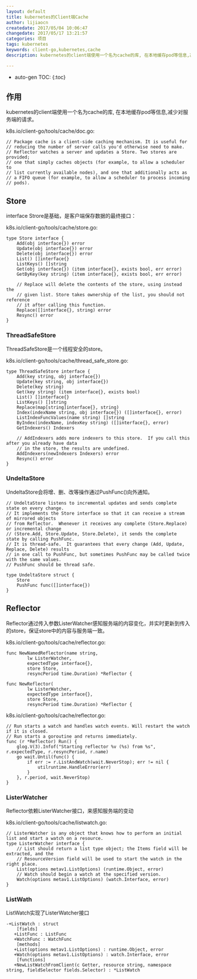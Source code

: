 ```yaml
---
layout: default
title: kubernetes的Client端Cache
author: lijiaocn
createdate: 2017/05/04 10:06:47
changedate: 2017/05/17 13:21:57
categories: 项目
tags: kubernetes
keywords: client-go,kubernetes,cache
description: kubernetes的client端使用一个名为cache的库, 在本地缓存pod等信息,减少对服务端的请求。

---
```


* auto-gen TOC:
{:toc}

## 作用

kubernetes的client端使用一个名为cache的库, 在本地缓存pod等信息,减少对服务端的请求。

k8s.io/client-go/tools/cache/doc.go:

	// Package cache is a client-side caching mechanism. It is useful for
	// reducing the number of server calls you'd otherwise need to make.
	// Reflector watches a server and updates a Store. Two stores are provided;
	// one that simply caches objects (for example, to allow a scheduler to
	// list currently available nodes), and one that additionally acts as
	// a FIFO queue (for example, to allow a scheduler to process incoming
	// pods).

## Store

interface Strore是基础，是客户端保存数据的最终接口：

k8s.io/client-go/tools/cache/store.go:

	type Store interface {
		Add(obj interface{}) error
		Update(obj interface{}) error
		Delete(obj interface{}) error
		List() []interface{}
		ListKeys() []string
		Get(obj interface{}) (item interface{}, exists bool, err error)
		GetByKey(key string) (item interface{}, exists bool, err error)

		// Replace will delete the contents of the store, using instead the
		// given list. Store takes ownership of the list, you should not reference
		// it after calling this function.
		Replace([]interface{}, string) error
		Resync() error
	}

### ThreadSafeStore 

ThreadSafeStore是一个线程安全的store。

k8s.io/client-go/tools/cache/thread_safe_store.go:

	type ThreadSafeStore interface {
		Add(key string, obj interface{})
		Update(key string, obj interface{})
		Delete(key string)
		Get(key string) (item interface{}, exists bool)
		List() []interface{}
		ListKeys() []string
		Replace(map[string]interface{}, string)
		Index(indexName string, obj interface{}) ([]interface{}, error)
		ListIndexFuncValues(name string) []string
		ByIndex(indexName, indexKey string) ([]interface{}, error)
		GetIndexers() Indexers

		// AddIndexers adds more indexers to this store.  If you call this after you already have data
		// in the store, the results are undefined.
		AddIndexers(newIndexers Indexers) error
		Resync() error
	}

### UndeltaStore

UndeltaStore会将增、删、改等操作通过PushFunc()向外通知。

	// UndeltaStore listens to incremental updates and sends complete state on every change.
	// It implements the Store interface so that it can receive a stream of mirrored objects
	// from Reflector.  Whenever it receives any complete (Store.Replace) or incremental change
	// (Store.Add, Store.Update, Store.Delete), it sends the complete state by calling PushFunc.
	// It is thread-safe.  It guarantees that every change (Add, Update, Replace, Delete) results
	// in one call to PushFunc, but sometimes PushFunc may be called twice with the same values.
	// PushFunc should be thread safe.
	
	type UndeltaStore struct {
		Store
		PushFunc func([]interface{})
	}

## Reflector

Reflector通过传入参数ListerWatcher感知服务端的内容变化，并实时更新到传入的store，保证store中的内容与服务端一致。

k8s.io/client-go/tools/cache/reflector.go:

	func NewNamedReflector(name string, 
			lw ListerWatcher, 
			expectedType interface{}, 
			store Store, 
			resyncPeriod time.Duration) *Reflector {

	func NewReflector(
			lw ListerWatcher, 
			expectedType interface{}, 
			store Store, 
			resyncPeriod time.Duration) *Reflector {

k8s.io/client-go/tools/cache/reflector.go:

	// Run starts a watch and handles watch events. Will restart the watch if it is closed.
	// Run starts a goroutine and returns immediately.
	func (r *Reflector) Run() {
		glog.V(3).Infof("Starting reflector %v (%s) from %s", r.expectedType, r.resyncPeriod, r.name)
		go wait.Until(func() {
			if err := r.ListAndWatch(wait.NeverStop); err != nil {
				utilruntime.HandleError(err)
			}
		}, r.period, wait.NeverStop)
	}

### ListerWatcher

Reflector依赖ListerWatcher接口，来感知服务端的变动

k8s.io/client-go/tools/cache/listwatch.go:

	// ListerWatcher is any object that knows how to perform an initial list and start a watch on a resource.
	type ListerWatcher interface {
		// List should return a list type object; the Items field will be extracted, and the
		// ResourceVersion field will be used to start the watch in the right place.
		List(options metav1.ListOptions) (runtime.Object, error)
		// Watch should begin a watch at the specified version.
		Watch(options metav1.ListOptions) (watch.Interface, error)
	}

### ListWath

ListWatch实现了ListerWatcher接口

	-+ListWatch : struct
	    [fields]
	   +ListFunc : ListFunc
	   +WatchFunc : WatchFunc
	    [methods]
	   +List(options metav1.ListOptions) : runtime.Object, error
	   +Watch(options metav1.ListOptions) : watch.Interface, error
	    [functions]
	   +NewListWatchFromClient(c Getter, resource string, namespace string, fieldSelector fields.Selector) : *ListWatch

